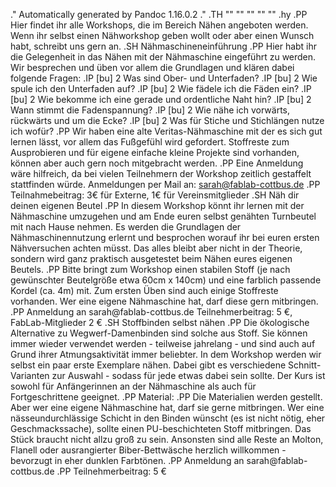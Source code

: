 .\" Automatically generated by Pandoc 1.16.0.2
.\"
.TH "" "" "" "" ""
.hy
.PP
Hier findet ihr alle Workshops, die im Bereich Nähen angeboten werden.
Wenn ihr selbst einen Nähworkshop geben wollt oder aber einen Wunsch
habt, schreibt uns gern an.
.SH Nähmaschineneinführung
.PP
Hier habt ihr die Gelegenheit in das Nähen mit der Nähmaschine
eingeführt zu werden.
Wir besprechen und üben vor allem die Grundlagen und klären dabei
folgende Fragen:
.IP \[bu] 2
Was sind Ober\- und Unterfaden?
.IP \[bu] 2
Wie spule ich den Unterfaden auf?
.IP \[bu] 2
Wie fädele ich die Fäden ein?
.IP \[bu] 2
Wie bekomme ich eine gerade und ordentliche Naht hin?
.IP \[bu] 2
Wann stimmt die Fadenspannung?
.IP \[bu] 2
Wie nähe ich vorwärts, rückwärts und um die Ecke?
.IP \[bu] 2
Was für Stiche und Stichlängen nutze ich wofür?
.PP
Wir haben eine alte Veritas\-Nähmaschine mit der es sich gut lernen
lässt, vor allem das Fußgefühl wird gefordert.
Stoffreste zum Ausprobieren und für eigene einfache kleine Projekte sind
vorhanden, können aber auch gern noch mitgebracht werden.
.PP
Eine Anmeldung wäre hilfreich, da bei vielen Teilnehmern der Workshop
zeitlich gestaffelt stattfinden würde.
Anmeldungen per Mail an: <sarah@fablab-cottbus.de>
.PP
Teilnahmebeitrag: 3€ für Externe, 1€ für Vereinsmitglieder
.SH Näh dir deinen eigenen Beutel
.PP
In diesem Workshop könnt ihr lernen mit der Nähmaschine umzugehen und am
Ende euren selbst genähten Turnbeutel mit nach Hause nehmen.
Es werden die Grundlagen der Nähmaschinennutzung erlernt und besprochen
worauf ihr bei euren ersten Nähversuchen achten müsst.
Das alles bleibt aber nicht in der Theorie, sondern wird ganz praktisch
ausgetestet beim Nähen eures eigenen Beutels.
.PP
Bitte bringt zum Workshop einen stabilen Stoff (je nach gewünschter
Beutelgröße etwa 60cm x 140cm) und eine farblich passende Kordel (ca.
4m) mit.
Zum ersten Üben sind auch einige Stoffreste vorhanden.
Wer eine eigene Nähmaschine hat, darf diese gern mitbringen.
.PP
Anmeldung an sarah\@fablab\-cottbus.de Teilnehmerbeitrag: 5 €,
FabLab\-Mitglieder 2 €
.SH Stoffbinden selbst nähen
.PP
Die ökologische Alternative zu Wegwerf\-Damenbinden sind solche aus
Stoff.
Sie können immer wieder verwendet werden \- teilweise jahrelang \- und
sind auch auf Grund ihrer Atmungsaktivität immer beliebter.
In dem Workshop werden wir selbst ein paar erste Exemplare nähen.
Dabei gibt es verschiedene Schnitt\-Varianten zur Auswahl \- sodass für
jede etwas dabei sein sollte.
Der Kurs ist sowohl für Anfängerinnen an der Nähmaschine als auch für
Fortgeschrittene geeignet.
.PP
Material:
.PP
Die Materialien werden gestellt.
Aber wer eine eigene Nähmaschine hat, darf sie gerne mitbringen.
Wer eine nässeundurchlässige Schicht in den Binden wünscht (es ist nicht
nötig, eher Geschmackssache), sollte einen PU\-beschichteten Stoff
mitbringen.
Das Stück braucht nicht allzu groß zu sein.
Ansonsten sind alle Reste an Molton, Flanell oder ausrangierter
Biber\-Bettwäsche herzlich willkommen \- bevorzugt in eher dunklen
Farbtönen.
.PP
Anmeldung an sarah\@fablab\-cottbus.de
.PP
Teilnehmerbeitrag: 5 €
